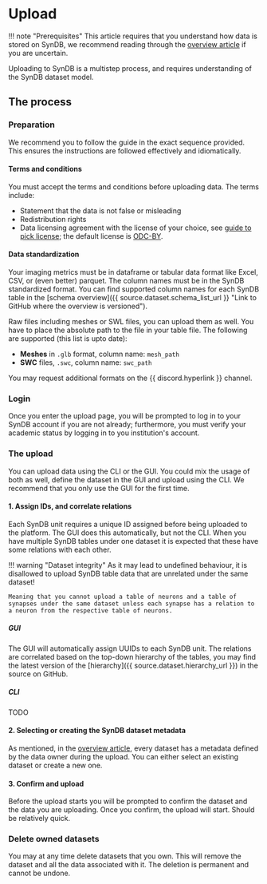 # Upload

!!! note "Prerequisites"
    This article requires that you understand how data is stored on SynDB, we recommend reading through the [overview article](0-overview.md) if you are uncertain.

Uploading to SynDB is a multistep process, and requires understanding of the SynDB dataset model.

## The process

### Preparation

We recommend you to follow the guide in the exact sequence provided. This ensures the instructions are followed effectively and idiomatically.

#### Terms and conditions
You must accept the terms and conditions before uploading data. The terms include:
- Statement that the data is not false or misleading
- Redistribution rights
- Data licensing agreement with the license of your choice, see [guide to pick license](../guides/choose_dataset_license.md); the default license is [ODC-BY](../guides/choose_dataset_license.md#open-data-commons-odc-licenses "Allows use with proper credit to the original creator, ensuring acknowledgment while enabling broad use.").

#### Data standardization
Your imaging metrics must be in dataframe or tabular data format like Excel, CSV, or (even better) parquet. The column names must be in the SynDB standardized format. You can find supported column names for each SynDB table in the [schema overview]({{ source.dataset.schema_list_url }} "Link to GitHub where the overview is versioned").

Raw files including meshes or SWL files, you can upload them as well. You have to place the absolute path to the file in your table file. The following are supported (this list is upto date):

- **Meshes** in `.glb` format, column name: `mesh_path`
- **SWC** files, `.swc`, column name: `swc_path`

You may request additional formats on the {{ discord.hyperlink }} channel.

### Login
Once you enter the upload page, you will be prompted to log in to your SynDB account if you are not already; furthermore, you must verify your academic status by logging in to you institution's account.

### The upload
You can upload data using the CLI or the GUI. You could mix the usage of both as well, define the dataset in the GUI and upload using the CLI. We recommend that you only use the GUI for the first time.

#### 1. Assign IDs, and correlate relations
Each SynDB unit requires a unique ID assigned before being uploaded to the platform. The GUI does this automatically, but not the CLI. When you have multiple SynDB tables under one dataset it is expected that these have some relations with each other.

!!! warning "Dataset integrity"
    As it may lead to undefined behaviour, it is disallowed to upload SynDB table data that are unrelated under the same dataset!

    Meaning that you cannot upload a table of neurons and a table of synapses under the same dataset unless each synapse has a relation to a neuron from the respective table of neurons.

##### GUI
The GUI will automatically assign UUIDs to each SynDB unit. The relations are correlated based on the top-down hierarchy of the tables, you may find the latest version of the [hierarchy]({{ source.dataset.hierarchy_url }}) in the source on GitHub.

##### CLI
TODO

#### 2. Selecting or creating the SynDB dataset metadata
As mentioned, in the [overview article](0-overview.md), every dataset has a metadata defined by the data owner during the upload. You can either select an existing dataset or create a new one.

#### 3. Confirm and upload
Before the upload starts you will be prompted to confirm the dataset and the data you are uploading. Once you confirm, the upload will start. Should be relatively quick.

### Delete owned datasets
You may at any time delete datasets that you own. This will remove the dataset and all the data associated with it. The deletion is permanent and cannot be undone.
